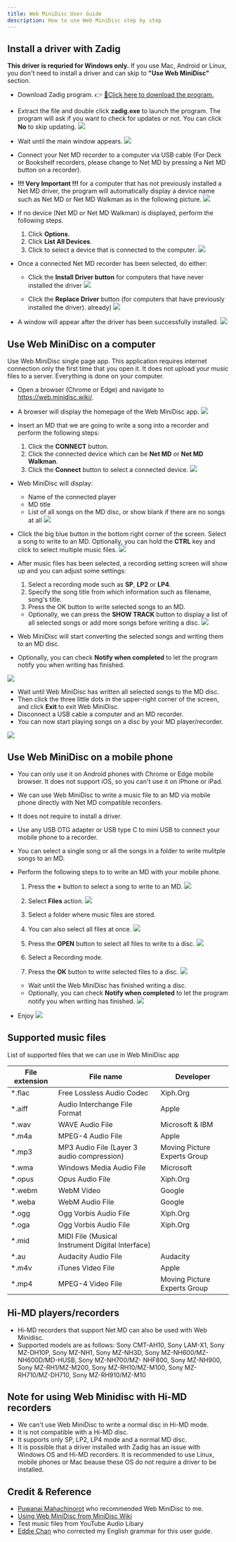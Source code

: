 ```yaml
---
title: Web MiniDisc User Guide
description: How to use Web MiniDisc step by step
---
```


## Install a driver with Zadig
**This driver is requried for Windows only.** If you use Mac, Android or Linux, you don't need to install a driver and can skip to **"Use Web MiniDisc"** section.

- Download Zadig program. 👉 [💾Click here to download the program.](files/zadig.zip)
- Extract the file and double click **zadig.exe** to launch the program.
  The program will ask if you want to check for updates or not. You can click **No** to skip updating.
  ![](images/web-minidisc-user-guide/update-policy.png)

- Wait until the main window appears.
  ![](images/web-minidisc-user-guide/default-window.png)

- Connect your Net MD recorder to a computer via USB cable (For Deck or Bookshelf recorders,
  please change to Net MD by pressing a Net MD button on a recorder).
- **!!! Very Important !!!** for a computer that has not previously installed a Net MD driver,
  the program will automatically display a device name such as Net MD or Net MD Walkman as in the following picture.
  ![](images/web-minidisc-user-guide/auto-select-device.png)

- If no device (Net MD or Net MD Walkman) is displayed, perform the following steps.
  1. Click **Options**.
  2. Click **List All Devices**.
  3. Click to select a device that is connected to the computer.
  ![](images/web-minidisc-user-guide/list-all-devices.png)

- Once a connected Net MD recorder has been selected, do either:
  - Click the **Install Driver button** for computers that have never installed the driver
  ![](images/web-minidisc-user-guide/install-driver.png)

  - Click the **Replace Driver** button (for computers that have previously installed the driver). already)
  ![](images/web-minidisc-user-guide/replace-driver.png)

- A window will appear after the driver has been successfully installed.
  ![](images/web-minidisc-user-guide/driver-installed-successfully.png)

## Use Web MiniDisc on a computer
Use Web MiniDisc single page app. This application requires internet connection only the first time that you open it. It does not upload your music files to a server.
Everything is done on your computer.

- Open a browser (Chrome or Edge) and navigate to https://web.minidisc.wiki/.
- A browser will display the homepage of the Web MiniDisc app.
  ![](images/web-minidisc-user-guide/home-page.png)

- Insert an MD that we are going to write a song into a recorder and perform the following steps:
  1. Click the **CONNECT** button.
  2. Click the connected device which can be **Net MD** or **Net MD Walkman**.
  3. Click the **Connect** button to select a connected device.
  ![](images/web-minidisc-user-guide/connect-device.png)

- Web MiniDisc will display:
  - Name of the connected player
  - MD title
  - List of all songs on the MD disc, or show blank if there are no songs at all
  ![](images/web-minidisc-user-guide/list-all-songs.png)

- Click the big blue button in the bottom right corner of the screen.
  Select a song to write to an MD.
  Optionally, you can hold the **CTRL** key and click to select multiple music files.
  ![](images/web-minidisc-user-guide/select-songs.png)

- After music files has been selected, a recording setting screen will show up and you can adjust some settings:
  1. Select a recording mode such as **SP**, **LP2** or **LP4**.
  2. Specify the song title from which information such as filename, song's title.
  3. Press the OK button to write selected songs to an MD.
  - Optionally, we can press the **SHOW TRACK** button to display a list of all selected songs or add more songs before writing a disc.
  ![](images/web-minidisc-user-guide/upload-settings.png)

- Web MiniDisc will start converting the selected songs and writing them to an MD disc.
- Optionally, you can check **Notify when completed** to let the program notify you when writing has finished.

![](images/web-minidisc-user-guide/recording.png)

- Wait until Web MiniDisc has written all selected songs to the MD disc.
- Then click the three little dots in the upper-right corner of the screen, and click **Exit** to exit Web MiniDisc.
- Disconnect a USB cable a computer and an MD recorder.
- You can now start playing songs on a disc by your MD player/recorder.

![](images/web-minidisc-user-guide/menu.png)

## Use Web MiniDisc on a mobile phone
- You can only use it on Android phones with Chrome or Edge mobile browser. It does not support iOS, so you can't use it on iPhone or iPad.
- We can use Web MiniDisc to write a music file to an MD via mobile phone directly with Net MD compatible recorders.
- It does not require to install a driver.
- Use any USB OTG adapter or USB type C to mini USB to connect your mobile phone to a recorder.
- You can select a single song or all the songs in a folder to write mulitple songs to an MD.
- Perform the following steps to to write an MD with your mobile phone.
  1. Press the **+** button to select a song to write to an MD.
    ![](images/web-minidisc-user-guide/mobile-select-add-music-files.png)

  2. Select **Files** action.
    ![](images/web-minidisc-user-guide/mobile-select-files-action.png)

  3. Select a folder where music files are stored.
  4. You can also select all files at once.
    ![](images/web-minidisc-user-guide/mobile-select-all-music-files-in-a-folder.png)

  5. Press the **OPEN** button to select all files to write to a disc.
    ![](images/web-minidisc-user-guide/mobile-select-open-files.png)

  6. Select a Recording mode.
  7. Press the **OK** button to write selected files to a disc.
    ![](images/web-minidisc-user-guide/mobile-select-recording-mode-and-ok.png)

  - Wait until the Web MiniDisc has finished writing a disc.
  - Optionally, you can check **Notify when completed** to let the program notify you when writing has finished.
    ![](images/web-minidisc-user-guide/mobile-recording-status.png)

- Enjoy
  ![](images/web-minidisc-user-guide/web-minidisc-on-mobile-phone.png)

## Supported music files
List of supported files that we can use in Web MiniDisc app

| File extension | File name                                        | Developer                    |
| -------------- | ------------------------------------------------ | ---------------------------- |
| *.flac         | Free Lossless Audio Codec                        | Xiph.Org                     |
| *.aiff         | Audio Interchange File Format                    | Apple                        |
| *.wav          | WAVE Audio File                                  | Microsoft & IBM              |
| *.m4a          | MPEG-4 Audio File                                | Apple                        |
| *.mp3          | MP3 Audio File (Layer 3 audio compression)       | Moving Picture Experts Group |
| *.wma          | Windows Media Audio File                         | Microsoft                    |
| *.opus         | Opus Audio File                                  | Xiph.Org                     |
| *.webm         | WebM Video                                       | Google                       |
| *.weba         | WebM Audio File                                  | Google                       |
| *.ogg          | Ogg Vorbis Audio File                            | Xiph.Org                     |
| *.oga          | Ogg Vorbis Audio File                            | Xiph.Org                     |
| *.mid          | MIDI File (Musical Instrument Digital Interface) |                              |
| *.au           | Audacity Audio File                              | Audacity                     |
| *.m4v          | iTunes Video File                                | Apple                        |
| *.mp4          | MPEG-4 Video File                                | Moving Picture Experts Group |

## Hi-MD players/recorders
- Hi-MD recorders that support Net MD can also be used with Web Minidisc.
- Supported models are as follows: Sony CMT-AH10, Sony LAM-X1, Sony MZ-DH10P, Sony MZ-NH1, Sony MZ-NH3D, Sony MZ-NH600/MZ-NH600D/MD-HUSB, Sony MZ-NH700/MZ- NHF800, Sony MZ-NH900, Sony MZ-RH1/MZ-M200, Sony MZ-RH10/MZ-M100, Sony MZ-RH710/MZ-DH710, Sony MZ-RH910/MZ-M10

## Note for using Web Minidisc with Hi-MD recorders
- We can't use Web MiniDisc to write a normal disc in Hi-MD mode.
- It is not compatible with a Hi-MD disc.
- It supports only SP, LP2, LP4 mode and a normal MD disc.
- It is possible that a driver installed with Zadig has an issue with Windows OS and Hi-MD recorders. It is recommended to use Linux, mobile phones or Mac beause these OS do not require a driver to be installed.

## Credit & Reference
- [Puwanai Mahachinorot](https://www.facebook.com/pinghitz) who recommended Web MiniDisc to me.
- [Using Web MiniDisc from MiniDisc Wiki](https://www.minidisc.wiki/guides/webminidisc)
- Test music files from YouTube Audio Libary
- [Eddie Chan](https://www.facebook.com/eddie.chan.942) who corrected my English grammar for this user guide.
